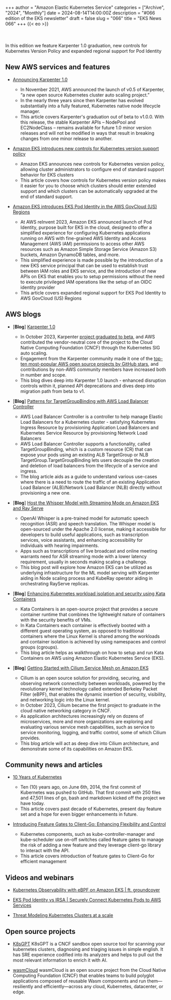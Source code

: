 +++
author = "Amazon Elastic Kubernetes Service"
categories = ["Archive", "2024", "Monthly"]
date = 2024-08-14T14:00:00Z
description = "#066 edition of the EKS newsletter"
draft = false
slug = "066"
title = "EKS News 066"
+++
{{< eo >}}
<br/><br/><br/><br/>
In this edition we feature Karpenter 1.0 graduation, new controls for Kubernetes Version Policy and expanded regional support for Pod Identity

## New AWS services and features
* [Announcing Karpenter 1.0](https://aws.amazon.com/about-aws/whats-new/2024/08/karpenter-1-0/)
    * In November 2021, AWS announced the launch of v0.5 of Karpenter, “a new open source Kubernetes cluster auto scaling project.” 
    * In the nearly three years since then Karpenter has evolved substantially into a fully featured, Kubernetes native node lifecycle manager.
    * This article covers Karpenter's graduation out of beta to v1.0.0. With this release, the stable Karpenter APIs – NodePool and EC2NodeClass – remains available for future 1.0 minor version releases and will not be modified in ways that result in breaking changes from one minor release to another.

* [Amazon EKS introduces new controls for Kubernetes version support policy](https://aws.amazon.com/about-aws/whats-new/2024/07/amazon-eks-controls-kubernetes-version-support-policy/)
    * Amazon EKS announces new controls for Kubernetes version policy, allowing cluster administrators to configure end of standard support behavior for EKS clusters
    * This article covers how controls for Kubernetes version policy makes it easier for you to choose which clusters should enter extended support and which clusters can be automatically upgraded at the end of standard support. 

* [Amazon EKS introduces EKS Pod Identity in the AWS GovCloud (US) Regions](https://aws.amazon.com/about-aws/whats-new/2024/08/amazon-eks-pod-identity-aws-govcloud-us-regions/)
    * At AWS reInvent 2023, Amazon EKS announced launch of Pod Identity, purpose built for EKS in the cloud, designed to offer a simplified experience for configuring Kubernetes applications running on AWS with fine-grained AWS Identity and Access Management (AWS IAM) permissions to access other AWS resources such as Amazon Simple Storage Service (Amazon S3) buckets, Amazon DynamoDB tables, and more. 
    * This simplified experience is made possible by the introduction of a new EKS service principal that can be used to establish trust between IAM roles and EKS service, and the introduction of new APIs on EKS that enables you to setup permissions without the need to execute privileged IAM operations like the setup of an OIDC identity provider
    * This article covers expanded regional support for EKS Pod Identity to AWS GovCloud (US) Regions

## AWS blogs

* [**Blog**] [Karpenter 1.0](https://aws.amazon.com/blogs/containers/announcing-karpenter-1-0/)
    * In October 2023, Karpenter [project graduated to beta](https://aws.amazon.com/blogs/containers/karpenter-graduates-to-beta/), and AWS contributed the vendor-neutral core of the project to the Cloud Native Computing Foundation (CNCF) through the Kubernetes SIG auto scaling. 
    * Engagement from the Karpenter community made it one of the [top-ten most-popular AWS open source projects by GitHub stars](https://github.com/orgs/aws/repositories?type=all&q=sort%3Astars), and contributions by non-AWS community members have increased both in number and scope. 
    * This blog dives deep into Karpenter 1.0 launch - enhanced disruption controls within it, planned API deprecations and dives deep into migration path from beta to v1.

* [**Blog**] [Patterns for TargetGroupBinding with AWS Load Balancer Controller](https://aws.amazon.com/blogs/containers/patterns-for-targetgroupbinding-with-aws-load-balancer-controller/)
    * AWS Load Balancer Controller is a controller to help manage Elastic Load Balancers for a Kubernetes cluster - satisfying Kubernetes Ingress Resource by provisioning Application Load Balancers and Kubernetes Service Resource by provisioning Network Load Balancers
    * AWS Load Balancer Controller supports a functionality, called TargetGroupBinding, which is a custom resource (CR) that can expose your pods using an existing ALB TargetGroup or NLB TargetGroup.TargetGroupBinding lets users decouple the creation and deletion of load balancers from the lifecycle of a service and ingress.
    * The blog article aids as a guide to understand various use-cases where there is a need to route the traffic of an existing Application Load Balancer (ALB)/Network Load Balancer (NLB) directly without provisioning a new one. 

* [**Blog**] [Host the Whisper Model with Streaming Mode on Amazon EKS and Ray Serve](https://aws.amazon.com/blogs/containers/host-the-whisper-model-with-streaming-mode-on-amazon-eks-and-ray-serve/)
    * OpenAI Whisper is a pre-trained model for automatic speech recognition (ASR) and speech translation. The Whisper model is open-sourced under the Apache 2.0 license, making it accessible for developers to build useful applications, such as transcription services, voice assistants, and enhancing accessibility for individuals with hearing impairments.
    * Apps such as transcriptions of live broadcast and online meeting warrants need for ASR streaming mode with a lower latency requirement, usually in seconds making scaling a challenge. 
    * This blog post will explore how Amazon EKS can be utilized as underlying infrastructure for the ML model serving with Karpenter aiding in Node scaling process and KubeRay operator aiding in orchestrating RayServe replicas.

* [**Blog**] [Enhancing Kubernetes workload isolation and security using Kata Containers](https://aws.amazon.com/blogs/containers/enhancing-kubernetes-workload-isolation-and-security-using-kata-containers/)
    * Kata Containers is an open-source project that provides a secure container runtime that combines the lightweight nature of containers with the security benefits of VMs. 
    * In Kata Containers each container is effectively booted with a different guest operating system, as opposed to traditional containers where the Linux Kernel is shared among the workloads and container isolation is achieved by using namespaces and control groups (cgroups).
    * This blog article helps as walkthrough on how to setup and run Kata Containers on AWS using Amazon Elastic Kubernetes Service (EKS). 

* [**Blog**] [Getting Started with Cilium Service Mesh on Amazon EKS](https://aws.amazon.com/blogs/opensource/getting-started-with-cilium-service-mesh-on-amazon-eks/)
    * Cilium is an open source solution for providing, securing, and observing network connectivity between workloads, powered by the revolutionary kernel technology called extended Berkeley Packet Filter (eBPF), that enables the dynamic insertion of security, visibility, and networking logic into the Linux kernel.
    * In October 2023, Cilium became the first project to graduate in the cloud native networking category in CNCF. 
    * As application architectures increasingly rely on dozens of microservices, more and more organizations are exploring and evaluating various service mesh capabilities, such as service to service monitoring, logging, and traffic control, some of which Cilium provides. 
    * This blog article will act as deep dive into Cilium architecture, and demonstrate some of its capabilities on Amazon EKS.

## Community news and articles
* [10 Years of Kubernetes](https://kubernetes.io/blog/2024/06/06/10-years-of-kubernetes/)
    * Ten (10) years ago, on June 6th, 2014, the first commit of Kubernetes was pushed to GitHub. That first commit with 250 files and 47,501 lines of go, bash and markdown kicked off the project we have today. 
    * This article covers past decade of Kubernetes, present day feature set and a hope for even bigger enhancements in future.

* [Introducing Feature Gates to Client-Go: Enhancing Flexibility and Control](https://kubernetes.io/blog/2024/08/12/feature-gates-in-client-go/)
    * Kubernetes components, such as kube-controller-manager and kube-scheduler use on-off switches called feature gates to manage the risk of adding a new feature and they leverage client-go library to interact with the API.
    * This article covers introduction of feature gates to Client-Go for efficient management 

## Videos and webinars
* [Kubernetes Observability with eBPF on Amazon EKS | ft. groundcover](https://www.youtube.com/live/tETguW4o0Bc)

* [EKS Pod Identity vs IRSA | Securely Connect Kubernetes Pods to AWS Services](https://www.youtube.com/watch?v=aUjJSorBE70)

* [Threat Modeling Kubernetes Clusters at a scale](https://www.youtube.com/watch?v=F_dLChNtmRg)

## Open source projects
* [K8sGPT](https://k8sgpt.ai/) 
K8sGPT is a CNCF sandbox open source tool for scanning your kubernetes clusters, diagnosing and triaging issues in simple english. It has SRE experience codified into its analyzers and helps to pull out the most relevant information to enrich it with AI.

* [wasmCloud](https://wasmcloud.com/) 
wasmCloud is an open source project from the Cloud Native Computing Foundation (CNCF) that enables teams to build polyglot applications composed of reusable Wasm components and run them—resiliently and efficiently—across any cloud, Kubernetes, datacenter, or edge.